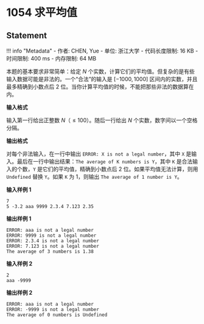 
# 1054 求平均值

## Statement

!!! info "Metadata"
    - 作者: CHEN, Yue
    - 单位: 浙江大学
    - 代码长度限制: 16 KB
    - 时间限制: 400 ms
    - 内存限制: 64 MB

本题的基本要求非常简单：给定 $N$ 个实数，计算它们的平均值。但复杂的是有些输入数据可能是非法的。一个“合法”的输入是 [$-1000, 1000$] 区间内的实数，并且最多精确到小数点后 2 位。当你计算平均值的时候，不能把那些非法的数据算在内。

**输入格式**

输入第一行给出正整数 $N$（$\le 100$）。随后一行给出 $N$ 个实数，数字间以一个空格分隔。

**输出格式**

对每个非法输入，在一行中输出 `ERROR: X is not a legal number`，其中 `X` 是输入。最后在一行中输出结果：`The average of K numbers is Y`，其中 `K` 是合法输入的个数，`Y` 是它们的平均值，精确到小数点后 2 位。如果平均值无法计算，则用 `Undefined` 替换 `Y`。如果 `K` 为 1，则输出 `The average of 1 number is Y`。

**输入样例 1**
```plaintext
7
5 -3.2 aaa 9999 2.3.4 7.123 2.35
```

**输出样例 1**
```plaintext
ERROR: aaa is not a legal number
ERROR: 9999 is not a legal number
ERROR: 2.3.4 is not a legal number
ERROR: 7.123 is not a legal number
The average of 3 numbers is 1.38
```

**输入样例 2**
```plaintext
2
aaa -9999
```

**输出样例 2**
```plaintext
ERROR: aaa is not a legal number
ERROR: -9999 is not a legal number
The average of 0 numbers is Undefined
```

